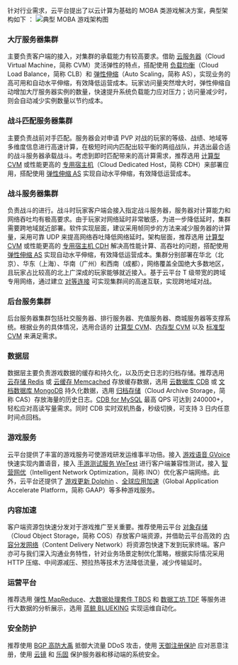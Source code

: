 针对行业需求，云平台提出了以云计算为基础的 MOBA 类游戏解决方案，典型架构如下 ：
![典型 MOBA 游戏架构图](http://imgcache.tce.fsphere.cn/image/mc.qcloudimg.com/static/img/332c7c7471819b943dd4d2e59caf02ff/2-1.png)
### 大厅服务器集群
主要负责客户端的接入，对集群的承载能力有较高要求。借助 [云服务器](http://tce.fsphere.cn/product/cvm)（Cloud Virtual Machine，简称 CVM）灵活弹性的特点，搭配使用 [负载均衡](http://tce.fsphere.cn/product/clb?idx=1)（Cloud Load Balance，简称 CLB）和 [弹性伸缩](http://tce.fsphere.cn/product/as)（Auto Scaling，简称 AS），实现业务的高可用和自动水平伸缩，有效降低运营成本。玩家访问量突然增大时，弹性伸缩自动增加大厅服务器实例的数量，快速提升系统负载能力应对压力；访问量减少时，则会自动减少实例数量以节约成本。

### 战斗匹配服务器集群
主要负责战前对手匹配。服务器会对申请 PVP 对战的玩家的等级、战绩、地域等多维度信息进行高速计算，在极短时间内匹配出较平衡的两组战队，并选出最合适的战斗服务器承载战斗。考虑到即时匹配带来的高计算需求，推荐选用 [计算型 CVM](http://tce.fsphere.cn/document/product/213/7157) 或性能更高的 [专用宿主机](http://tce.fsphere.cn/product/cdh)（Cloud Dedicated Host，简称 CDH）来部署应用，搭配使用 [弹性伸缩 AS](http://tce.fsphere.cn/product/as) 实现自动水平伸缩，有效降低运营成本。

### 战斗服务器集群
负责战斗的进行。战斗时玩家客户端会接入指定战斗服务器，服务器对计算能力和网络吞吐均有极高要求。由于玩家对网络延时非常敏感，为进一步降低延时，集群需要跨地域就近部署。软件实现层面，建议采用帧同步的方法来减少服务器的计算量，采用可靠 UDP 来提高网络吞吐降低网络延时。架构层面，推荐选用 [计算型 CVM](http://tce.fsphere.cn/document/product/213/7157) 或性能更高的 [专用宿主机 CDH](http://tce.fsphere.cn/product/cdh) 解决高性能计算、高吞吐的问题，搭配使用 [弹性伸缩 AS](http://tce.fsphere.cn/product/as) 实现自动水平伸缩，有效降低运营成本。集群分别部署在华北（北京）、华东（上海）、华南（广州）和西南（成都），网络覆盖全国绝大多数地区，且玩家占比较高的北上广深成的玩家能够就近接入。基于云平台 T 级带宽的跨域专用网络，通过建立 [对等连接](http://tce.fsphere.cn/document/product/215/5000) 可实现集群间的高速互联，实现跨地域对战。

### 后台服务集群
后台服务器集群包括社交服务器、排行服务器、充值服务器、商城服务器等支撑系统。根据业务的具体情况，选用合适的 [计算型 CVM](http://tce.fsphere.cn/document/product/213/7157)、[内存型 CVM](http://tce.fsphere.cn/document/product/213/7156) 以及 [标准型 CVM](http://tce.fsphere.cn/document/product/213/7154) 来满足需求。

### 数据层
数据层主要负责游戏数据的缓存和持久化，以及历史日志的归档存储。推荐选用 [云存储 Redis](http://tce.fsphere.cn/product/crs?idx=2) 或 [云缓存 Memcached](http://tce.fsphere.cn/product/cmem) 存放缓存数据，选用 [云数据库 CDB](http://tce.fsphere.cn/product/cdb-overview) 或 [文档数据库 MongoDB](http://tce.fsphere.cn/product/mongodb) 持久化数据，选用 [归档存储](http://tce.fsphere.cn/product/cas)（Cloud Archive Storage，简称 CAS）存放海量的历史日志。[CDB for MySQL](http://tce.fsphere.cn/product/cdb) 最高 QPS 可达到 240000+，轻松应对高读写量需求。同时 CDB 实时双机热备，秒级切换，可支持 3 日内任意时间点回档。

### 游戏服务
云平台提供了丰富的游戏服务可使游戏研发运维事半功倍。接入 [游戏语音 GVoice](http://tce.fsphere.cn/product/GVoice) 快速实现内置语音，接入 [手游测试服务 WeTest](http://tce.fsphere.cn/product/MGCT?idx=1) 进行客户端兼容性测试，接入 [智营网优](http://tce.fsphere.cn/product/ino)（Intelligent Network Optimization，简称 INO）优化客户端网络。此外，云平台还提供了 [游戏更新 Dolphin](http://tce.fsphere.cn/product/Dolphin) 、[全球应用加速](http://tce.fsphere.cn/product/gaap?idx=2)（Global Application Accelerate Platform，简称 GAAP）等多种游戏服务。

### 内容加速
客户端资源包快速分发对于游戏推广至关重要。推荐使用云平台 [对象存储](http://tce.fsphere.cn/product/cos)（Cloud Object Storage，简称 COS）存放客户端资源，并借助云平台高效的 [内容分发网络](http://tce.fsphere.cn/product/cdn)（Content Delivery Network）将资源包快速下发到玩家终端。客户亦可与我们深入沟通业务特性，针对业务场景定制优化策略，根据实际情况采用 HTTP 压缩、中间源减压、预拉热等技术方法降低流量，减少传输延时。

### 运营平台
推荐选用 [弹性 MapReduce](http://tce.fsphere.cn/product/emr)、[大数据处理套件 TBDS](http://tce.fsphere.cn/product/tbds) 和 [数据工坊 TDF](http://tce.fsphere.cn/product/tdf) 等服务进行大数据的分析展示，选用 [蓝鲸 BLUEKING](http://tce.fsphere.cn/product/blueking) 实现运维自动化。

### 安全防护
推荐使用 [BGP 高防大禹](http://tce.fsphere.cn/product/bad?idx=2) 抵御大流量 DDoS 攻击，使用 [天御注册保护](http://tce.fsphere.cn/product/rp) 应对恶意注册，使用 [云镜](http://tce.fsphere.cn/product/hs) 和 [乐固](http://tce.fsphere.cn/product/ms?idx=2) 保护服务器和移动端的系统安全。
